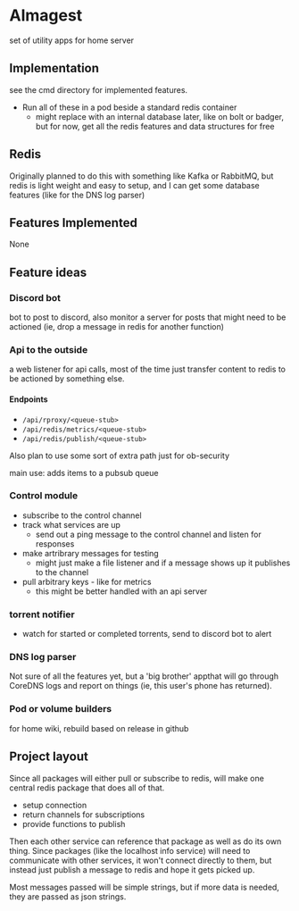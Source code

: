 # Almagest
set of utility apps for home server

## Implementation
see the cmd directory for implemented features.

- Run all of these in a pod beside a standard redis container
  - might replace with an internal database later, like on bolt or badger, but for now, get all the redis features and data structures for free

## Redis
Originally planned to do this with something like Kafka or RabbitMQ, but redis is light weight and easy to setup,
and I can get some database features (like for the DNS log parser)



## Features Implemented
None

## Feature ideas
### Discord bot
bot to post to discord, also monitor a server for posts that might need to be actioned (ie, drop a message in redis for another function)

### Api to the outside
a web listener for api calls, most of the time just transfer content to redis to be actioned by something else.

#### Endpoints
* `/api/rproxy/<queue-stub>`
* `/api/redis/metrics/<queue-stub>`
* `/api/redis/publish/<queue-stub>`

Also plan to use some sort of extra path just for ob-security

main use: adds items to a pubsub queue

### Control module
* subscribe to the control channel
* track what services are up
    * send out a ping message to the control channel and listen for responses
* make artribrary messages for testing
    * might just make a file listener and if a message shows up it publishes to the channel
* pull arbitrary keys - like for metrics
    * this might be better handled with an api server

### torrent notifier
* watch for started or completed torrents, send to discord bot to alert

### DNS log parser
Not sure of all the features yet, but a 'big brother' appthat will go through CoreDNS logs and report on things (ie, this user's phone has returned).

### Pod or volume builders
for home wiki, rebuild based on release in github

## Project layout
Since all packages will either pull or subscribe to redis, will make one central redis package that does all of that.

* setup connection
* return channels for subscriptions
* provide functions to publish

Then each other service can reference that package as well as do its own thing.
Since packages (like the localhost info service) will need to communicate with other services, it won't connect directly to them,
but instead just publish a message to redis and hope it gets picked up.

Most messages passed will be simple strings, but if more data is needed, they are passed as json strings.
